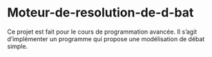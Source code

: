 # Moteur-de-resolution-de-d-bat
Ce projet est fait pour le cours de programmation avancée. Il s’agit d’implémenter un programme qui propose une modélisation de débat simple.
